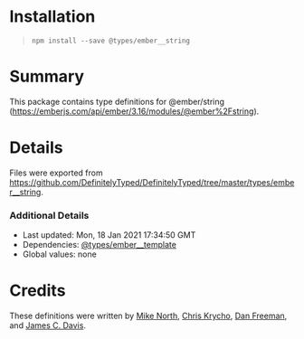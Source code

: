 # Installation
> `npm install --save @types/ember__string`

# Summary
This package contains type definitions for @ember/string (https://emberjs.com/api/ember/3.16/modules/@ember%2Fstring).

# Details
Files were exported from https://github.com/DefinitelyTyped/DefinitelyTyped/tree/master/types/ember__string.

### Additional Details
 * Last updated: Mon, 18 Jan 2021 17:34:50 GMT
 * Dependencies: [@types/ember__template](https://npmjs.com/package/@types/ember__template)
 * Global values: none

# Credits
These definitions were written by [Mike North](https://github.com/mike-north), [Chris Krycho](https://github.com/chriskrycho), [Dan Freeman](https://github.com/dfreeman), and [James C. Davis](https://github.com/jamescdavis).
